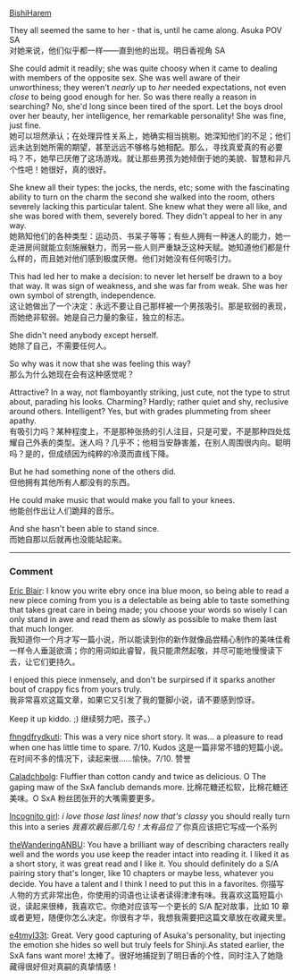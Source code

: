 [BishiHarem](https://www.fanfiction.net/u/718760/BishiHarem)

They all seemed the same to her - that is, until he came along. Asuka POV SA  
对她来说，他们似乎都一样——直到他的出现。明日香视角 SA

She could admit it readily; she was quite choosy when it came to dealing with members of the opposite sex. She was well aware of their unworthiness; they weren't _nearly_ up to _her_ needed expectations, not even _close_ to being good enough for her. So was there really a reason in searching? No, she'd long since been tired of the sport. Let the boys drool over her beauty, her intelligence, her remarkable personality! She was fine, just fine.  
她可以坦然承认；在处理异性关系上，她确实相当挑剔。她深知他们的不足；他们远未达到她所需的期望，甚至远远不够格与她相配。那么，寻找真爱真的有必要吗？不，她早已厌倦了这场游戏。就让那些男孩为她倾倒于她的美貌、智慧和非凡个性吧！她很好，真的很好。

She knew all their types: the jocks, the nerds, etc; some with the fascinating ability to turn on the charm the second she walked into the room, others severely lacking this particular talent. She knew what they were all like, and she was bored with them, severely bored. They didn't appeal to her in any way.  
她熟知他们的各种类型：运动员、书呆子等等；有些人拥有一种迷人的能力，她一走进房间就能立刻施展魅力，而另一些人则严重缺乏这种天赋。她知道他们都是什么样的，而且她对他们感到极度厌倦。他们对她没有任何吸引力。

This had led her to make a decision: to never let herself be drawn to a boy that way. It was sign of weakness, and she was far from weak. She was her own symbol of strength, independence.  
这让她做出了一个决定：永远不要让自己那样被一个男孩吸引。那是软弱的表现，而她绝非软弱。她是自己力量的象征，独立的标志。

She didn't need anybody except herself.  
她除了自己，不需要任何人。

So why was it now that she was feeling this way?  
那么为什么她现在会有这种感觉呢？

Attractive? In a way, not flamboyantly striking, just cute, not the type to strut about, parading his looks. Charming? Hardly; rather quiet and shy, reclusive around others. Intelligent? Yes, but with grades plummeting from sheer apathy.  
有吸引力吗？某种程度上，不是那种张扬的引人注目，只是可爱，不是那种四处炫耀自己外表的类型。迷人吗？几乎不；他相当安静害羞，在别人周围很内向。聪明吗？是的，但成绩因为纯粹的冷漠而直线下降。

But he had something none of the others did.  
但他拥有其他所有人都没有的东西。

He could make music that would make you fall to your knees.  
他能创作出让人们跪拜的音乐。

And she hasn't been able to stand since.  
而她自那以后就再也没能站起来。

---
### Comment
[Eric Blair](https://www.fanfiction.net/u/150671/Eric-Blair):
I know you write ebry once ina blue moon, so being able to read a new piece coming from you is a delectable as being able to taste something that takes great care in being made; you choose your words so wisely I can only stand in awe and read them as slowly as possible to make them last that much longer.  
我知道你一个月才写一篇小说，所以能读到你的新作就像品尝精心制作的美味佳肴一样令人垂涎欲滴；你的用词如此睿智，我只能肃然起敬，并尽可能地慢慢读下去，让它们更持久。

I enjoed this piece inmensely, and don't be surpirsed if it sparks another bout of crappy fics from yours truly.  
我非常喜欢这篇文章，如果它又引发了我的蹩脚小说，请不要感到惊讶。
  
Keep it up kiddo. ;)
继续努力吧，孩子。）

[fhngdfrydkuti](https://www.fanfiction.net/u/1206358/fhngdfrydkuti): This was a very nice short story. It was... a pleasure to read when one has little time to spare. 7/10. Kudos
这是一篇非常不错的短篇小说。在时间不多的情况下，读起来很......愉快。7/10. 赞誉

[Caladchbolg](https://www.fanfiction.net/u/1161439/Caladchbolg): Fluffier than cotton candy and twice as delicious. O The gaping maw of the SxA fanclub demands more.
比棉花糖还松软，比棉花糖还美味。O SxA 粉丝团张开的大嘴需要更多。

[Incognito girl](https://www.fanfiction.net/u/675427/Incognito-girl): _i love those last lines! now that's classy_ you should really turn this into a series
_我喜欢最后那几句！太有品位了_ 你真应该把它写成一个系列

[theWanderingANBU](https://www.fanfiction.net/u/1075568/theWanderingANBU): You have a brilliant way of describing characters really well and the words you use keep the reader intact into reading it. I liked it as a short story, it was great read and I like it. You should definitely do a S/A pairing story that's longer, like 10 chapters or maybe less, whatever you decide. You have a talent and I think I need to put this in a favorites.
你描写人物的方式非常出色，你使用的词语也让读者读得津津有味。我喜欢这篇短篇小说，读起来很棒，我喜欢它。你绝对应该写一个更长的 S/A 配对故事，比如 10 章或者更短，随便你怎么决定。你很有才华，我想我需要把这篇文章放在收藏夹里。

[e4tmyl33t](https://www.fanfiction.net/u/1402418/e4tmyl33t): Great. Very good capturing of Asuka's personality, but injecting the emotion she hides so well but truly feels for Shinji.As stated earlier, the SxA fans want more!
太棒了。很好地捕捉到了明日香的个性，同时注入了她隐藏得很好但对真嗣的真挚情感！